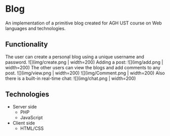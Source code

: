 # Blog

An implementation of a primitive blog created for AGH UST course on Web languages and technologies.

## Functionality

The user can create a personal blog using a unique username and password.
![](img/create.png | width=200)
Adding a post:
![](img/add.png | width=200)
The other users can view the blogs and add comments to any post.
![](img/view.png | width=200)
![](img/Comment.png | width=200)
Also there is a built-in real-time chat:
![](img/chat.png | width=200)

## Technologies
* Server side
  *  PHP
  *  JavaScript
* Client side
  * HTML/CSS
